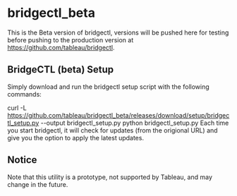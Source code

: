 # bridgectl_beta
This is the Beta version of bridgectl, versions will be pushed here for testing before pushing to the production version at https://github.com/tableau/bridgectl.


## BridgeCTL (beta) Setup
Simply download and run the bridgectl setup script with the following commands: 

curl -L https://github.com/tableau/bridgectl_beta/releases/download/setup/bridgectl_setup.py --output bridgectl_setup.py
python bridgectl_setup.py
Each time you start bridgectl, it will check for updates (from the origional URL) and give you the option to apply the latest updates.

## Notice
Note that this utility is a prototype, not supported by Tableau, and may change in the future.
